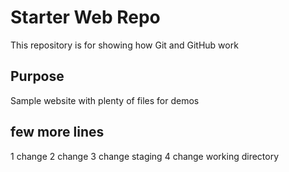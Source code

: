 # Starter Web Repo

This repository is for showing how Git and GitHub work

## Purpose

Sample website with plenty of files for demos

## few more lines
1 change
2 change
3 change staging
4 change working directory
